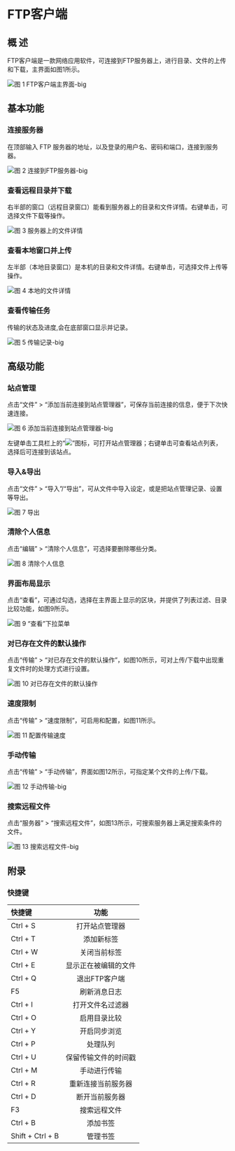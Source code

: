 # FTP客户端
## 概 述
FTP客户端是一款网络应用软件，可连接到FTP服务器上，进行目录、文件的上传和下载，主界面如图1所示。

![图 1 FTP客户端主界面-big](image/1.png)
<br>

## 基本功能
### 连接服务器

在顶部输入 FTP 服务器的地址，以及登录的用户名、密码和端口，连接到服务器。

![图 2 连接到FTP服务器-big](image/2.png)

### 查看远程目录并下载

右半部的窗口（远程目录窗口）能看到服务器上的目录和文件详情。右键单击，可选择文件下载等操作。

![图 3 服务器上的文件详情](image/3.png)

### 查看本地窗口并上传

左半部（本地目录窗口）是本机的目录和文件详情。右键单击，可选择文件上传等操作。

![图 4 本地的文件详情](image/4.png)

### 查看传输任务

传输的状态及进度,会在底部窗口显示并记录。

![图 5 传输记录-big](image/5.png)
<br>

## 高级功能
### 站点管理
点击“文件” > “添加当前连接到站点管理器”，可保存当前连接的信息，便于下次快速连接。

![图 6 添加当前连接到站点管理器-big](image/6.png)

左键单击工具栏上的“![](image/icon1.png)”图标，可打开站点管理器；右键单击可查看站点列表，选择后可连接到该站点。

### 导入&导出
点击“文件” > “导入”/“导出”，可从文件中导入设定，或是把站点管理记录、设置等导出。

![图 7 导出](image/7.png)

### 清除个人信息
点击“编辑” > “清除个人信息”，可选择要删除哪些分类。

![图 8 清除个人信息](image/8.png)

### 界面布局显示
点击“查看”，可通过勾选，选择在主界面上显示的区块，并提供了列表过滤、目录比较功能，如图9所示。

![图 9 “查看”下拉菜单](image/9.png)

### 对已存在文件的默认操作
点击“传输” > “对已存在文件的默认操作”，如图10所示，可对上传/下载中出现重复文件时的处理方式进行设置。

![图 10 对已存在文件的默认操作](image/10.png)

### 速度限制
点击“传输” > “速度限制”，可启用和配置，如图11所示。

![图 11 配置传输速度](image/11.png)

### 手动传输
点击“传输” > “手动传输”，界面如图12所示，可指定某个文件的上传/下载。

![图 12 手动传输-big](image/12.png)

### 搜索远程文件
点击“服务器” > “搜索远程文件”，如图13所示，可搜索服务器上满足搜索条件的文件。

![图 13 搜索远程文件-big](image/13.png)
<br>

## 附录
### 快捷键

| 快捷键 | 功能
| :------------ | :------------: |
|Ctrl + S| 打开站点管理器
|Ctrl + T| 添加新标签
|Ctrl + W| 关闭当前标签
|Ctrl + E| 显示正在被编辑的文件
|Ctrl + Q| 退出FTP客户端
|F5| 刷新消息日志
|Ctrl + I| 打开文件名过滤器
|Ctrl + O| 启用目录比较
|Ctrl + Y| 开启同步浏览
|Ctrl + P| 处理队列
|Ctrl + U| 保留传输文件的时间戳
|Ctrl + M| 手动进行传输
|Ctrl + R| 重新连接当前服务器
|Ctrl + D| 断开当前服务器
|F3|搜索远程文件
|Ctrl + B| 添加书签
|Shift + Ctrl + B| 管理书签
